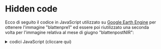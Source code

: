 # Hidden code
 
Ecco di seguito il codice in JavaScript utilizzato su [Google Earth Engine](https://earthengine.google.com) per ottenere l'immagine "blattenpre1" ed essere poi riutilizzato una seconda volta per l'immagine relativa al mese di giugno "blattenpostNIR":
<details>
<summary>codici JavaScript (cliccare qui)</summary>
``` javascript
blablabla
```

> Code by Luca Grazia

# Notes
> [!NOTE]
>
> Il codice completo in java script utilizzato per ottenere le immagini si trova nel file Codice_js_GM.js


> Code by GRETA MARCHISOTTI

# Tables

| Classe | 2024 | 2025 |
|--- |--- |--- |
|   1: Everything else |  24%  |  49%  |
|   2: Forest |76% |51% |

> Code by GRETA MARCHISOTTI 

# Warning

>[!WARNING]
>
> Come possiamo vedere dall'immagine risultante la classificazione non è riuscita per due fattori: la funzione di R opera una classificazione non supervisionata e l'immagine rappresenta un'area molto vasta ed eterogenea. Di conseguenza le soluzioni a questo problema sono o utilizzare un'area più piccola o utilizzare una classificazione supervisionata.

> Code by FRANCESCA NOVELLI


  

